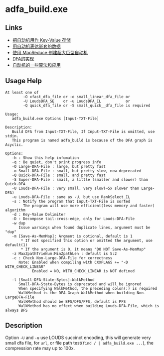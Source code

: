 # adfa_build.exe

## Links
* [把自动机用作 Key-Value 存储](http://nark.cc/p/?p=172)
* [用自动机表达嵌套的数据](http://nark.cc/p/?p=1085)
* [使用 MapReduce 创建超大巨型自动机](http://nark.cc/p/?p=960)
* [DFA的实现](http://nark.cc/p/?p=163)
* [自动机的一些算法和应用](http://nark.cc/p/?p=161)

## Usage Help
```text
At least one of
        -O xfast_dfa_file or -o small_linear_dfa_file or
        -U LoudsDFA_SE    or -u LoudsDFA_IL           or
        -Q quick_dfa_file or -S small_quick__dfa_file is required

Usage:
   adfa_build.exe Options [Input-TXT-File]

Description:
   Build DFA from Input-TXT-File, If Input-TXT-File is omitted, use stdin.
   This program is named adfa_build is because of the DFA graph is Acyclic.

Options:
   -h : Show this help infomation
   -q : Be quiet, don't print progress info
   -O Large-DFA-File : large, but pretty fast
   -o Small-DFA-File : small, but pretty slow, now deprecated
   -Q Quick-DFA-File : small, and pretty fast
   -S Super-DFA-File : small, a little (smaller and slower) than Quick-DFA
   -U Louds-DFA-File : very small, very slow(~5x slower than Large-DFA)
   -u Louds-DFA-File : same as -U, but use RankSelect_IL
   -s : Notify the program that Input-TXT-File is sorted
        The program will use more efficient(less memory and faster) algorithm
   -d : Key-Value Delimiter
   -D : Decompose tail-cross-edge, only for Louds-DFA-File
   -w dup
      Issue warnings when found duplicate lines, argument must be "dup"
   -m [Save-As-MemMap]: Argment is optional, default is 1
       * If not specified this option or omitted the argument, use default(1)
       * If the argument is 0, it means "DO NOT Save-As-MemMap"
   -z MaxZpathTrieNum:MinZpathLen : default is 5:2
   -c : Check Non-Large-DFA-File for correctness
      Note: Enabled when compiling with CXXFLAGS += "-D WITH_CHECK_LINEAR"
            Enabled = NO, WITH_CHECK_LINEAR is NOT defined

   -l [Small-DFA-State-Bytes]:WalkMethod
      Small-DFA-State-Bytes is deprecated and will be ignored
      When specifying WalkMethod, the preceding colon(:) is required
      WalkMethod is the DFA-Graph WalkMethod when building Non-LargeDFA-File
      WalkMethod should be BFS/DFS/PFS, default is PFS
      WalkMethod has no effect when building Louds-DFA-File, which is always BFS
```

## Description
Option `-U` and `-u` use LOUDS succinct encoding, this will generate very small dfa file,
for `url`, or file path test(`find / | adfa_build.exe ...`), the compression rate may up to 100x.
